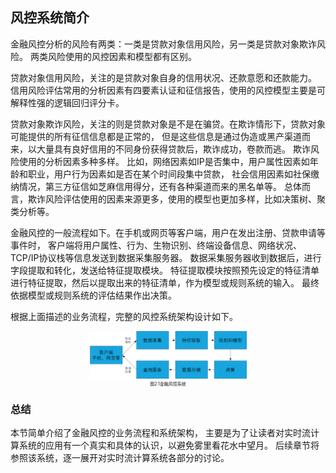 ## 风控系统简介

金融风控分析的风险有两类：一类是贷款对象信用风险，另一类是贷款对象欺诈风险。
两类风险使用的风控因素和模型都有区别。

贷款对象信用风险，关注的是贷款对象自身的信用状况、还款意愿和还款能力。
信用风险评估常用的分析因素有四要素认证和征信报告，使用的风控模型主要是可解释性强的逻辑回归评分卡。

贷款对象欺诈风险，关注的则是贷款对象是不是在骗贷。在欺诈情形下，贷款对象可能提供的所有征信信息都是正常的，
但是这些信息是通过伪造或黑产渠道而来，以大量具有良好信用的不同身份获得贷款后，欺诈成功，卷款而逃。
欺诈风险使用的分析因素多种多样。
比如，网络因素如IP是否集中，用户属性因素如年龄和职业，用户行为因素如是否在某个时间段集中贷款，
社会信用因素如社保缴纳情况，第三方征信如芝麻信用得分，还有各种渠道而来的黑名单等。
总体而言，欺诈风险评估使用的因素来源更多，使用的模型也更加多样，比如决策树、聚类分析等。

金融风控的一般流程如下。在手机或网页等客户端，用户在发出注册、贷款申请等事件时，
客户端将用户属性、行为、生物识别、终端设备信息、网络状况、TCP/IP协议栈等信息发送到数据采集服务器。
数据采集服务器收到数据后，进行字段提取和转化，发送给特征提取模块。
特征提取模块按照预先设定的特征清单进行特征提取，然后以提取出来的特征清单，作为模型或规则系统的输入。
最终依据模型或规则系统的评估结果作出决策。

根据上面描述的业务流程，完整的风控系统架构设计如下。

<div align="center">
<img src="../images/img2.1金融风控系统.png" width="50%"/>
<div style="text-align: center; font-size:50%">图2.1金融风控系统</div>
</div>

### 总结
本节简单介绍了金融风控的业务流程和系统架构，
主要是为了让读者对实时流计算系统的应用有一个真实和具体的认识，以避免雾里看花水中望月。
后续章节将参照该系统，逐一展开对实时流计算系统各部分的讨论。
